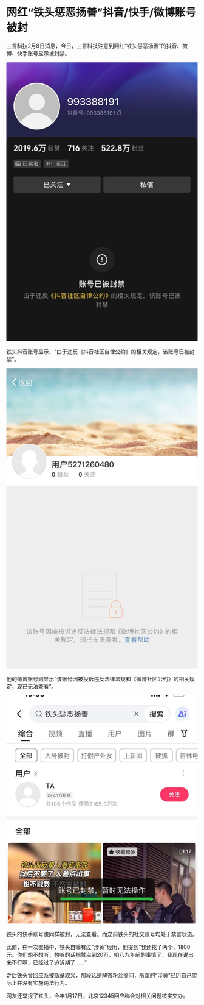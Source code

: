 # 网红“铁头惩恶扬善”抖音/快手/微博账号被封

三言科技2月8日消息，今日，三言科技注意到网红“铁头惩恶扬善”的抖音、微博、快手账号显示被封禁。

![4a8754d2dde5bb61043ed9ab7a0472a7.jpg](https://raw.githubusercontent.com/qqhsx/qqnews_image/main/2024/02/08/网红“铁头惩恶扬善”抖音_快手_微博账号被封/4a8754d2dde5bb61043ed9ab7a0472a7.jpg)

铁头抖音账号显示，“由于违反《抖音社区自律公约》的相关规定，该账号已被封禁”。

![fb90ee0b2dde85a28c810140b9d83095.jpg](https://raw.githubusercontent.com/qqhsx/qqnews_image/main/2024/02/08/网红“铁头惩恶扬善”抖音_快手_微博账号被封/fb90ee0b2dde85a28c810140b9d83095.jpg)

他的微博账号则显示“该账号因被投诉违反法律法规和《微博社区公约》的相关规定，现已无法查看”。

![030f5437f820955f260fabd8e2d575a8.jpg](https://raw.githubusercontent.com/qqhsx/qqnews_image/main/2024/02/08/网红“铁头惩恶扬善”抖音_快手_微博账号被封/030f5437f820955f260fabd8e2d575a8.jpg)

铁头的快手账号也同样被封，无法查看。而之前铁头的社交账号均处于禁言状态。

此前，在一次直播中，铁头自曝有过“涉黄”经历，他提到“我还找了两个，1800元。你们想不想听，想听的话把赞点到20万，咱八九年前的事情了，我现在说出来不行啊，已经过了追诉期了……”

之后铁头曾回应系被断章取义，那段话是解答粉丝提问，所谓的“涉黄”经历自己实际上并没有实施违法行为。

网友还举报了铁头，今年1月17日，北京12345回应称会对相关问题核实交办。

